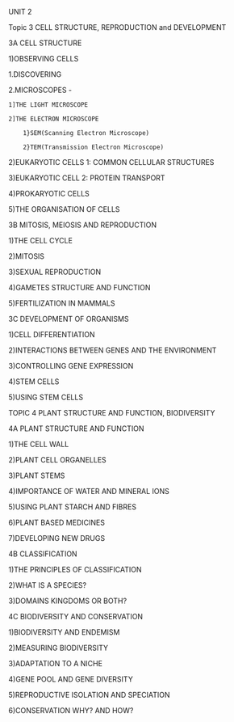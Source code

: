 UNIT 2

Topic 3 CELL STRUCTURE, REPRODUCTION and DEVELOPMENT

3A CELL STRUCTURE

1)OBSERVING CELLS

1.DISCOVERING

2.MICROSCOPES -

	1]THE LIGHT MICROSCOPE

	2]THE ELECTRON MICROSCOPE

	 	1}SEM(Scanning Electron Microscope)

	 	2}TEM(Transmission Electron Microscope)

2)EUKARYOTIC CELLS 1: COMMON CELLULAR STRUCTURES

3)EUKARYOTIC CELL 2: PROTEIN TRANSPORT

4)PROKARYOTIC CELLS

5)THE ORGANISATION OF CELLS

3B MITOSIS, MEIOSIS AND REPRODUCTION

1)THE CELL CYCLE

2)MITOSIS

3)SEXUAL REPRODUCTION

4)GAMETES STRUCTURE AND FUNCTION

5)FERTILIZATION IN MAMMALS

3C DEVELOPMENT OF ORGANISMS

1)CELL DIFFERENTIATION

2)INTERACTIONS BETWEEN GENES AND THE ENVIRONMENT

3)CONTROLLING GENE EXPRESSION

4)STEM CELLS

5)USING STEM CELLS

TOPIC 4 PLANT STRUCTURE AND FUNCTION, BIODIVERSITY

4A PLANT STRUCTURE AND FUNCTION

1)THE CELL WALL

2)PLANT CELL ORGANELLES

3)PLANT STEMS

4)IMPORTANCE OF WATER AND MINERAL IONS

5)USING PLANT STARCH AND FIBRES

6)PLANT BASED MEDICINES

7)DEVELOPING NEW DRUGS

4B CLASSIFICATION

1)THE PRINCIPLES OF CLASSIFICATION

2)WHAT IS A SPECIES?

3)DOMAINS KINGDOMS OR BOTH?

4C BIODIVERSITY AND CONSERVATION

1)BIODIVERSITY AND ENDEMISM

2)MEASURING BIODIVERSITY

3)ADAPTATION TO A NICHE

4)GENE POOL AND GENE DIVERSITY

5)REPRODUCTIVE ISOLATION AND SPECIATION

6)CONSERVATION WHY? AND HOW?